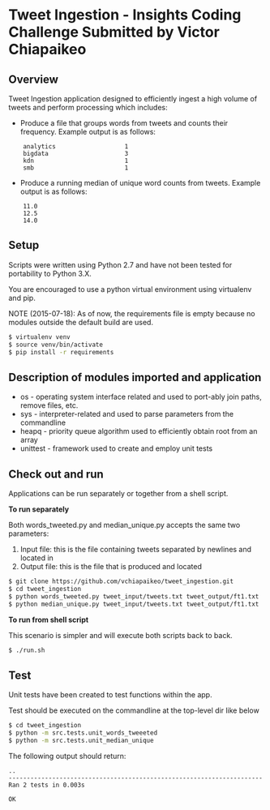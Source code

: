 Tweet Ingestion - Insights Coding Challenge Submitted by Victor Chiapaikeo
==========================================================================

## Overview

Tweet Ingestion application designed to efficiently ingest a high volume of tweets and perform processing which includes:

- Produce a file that groups words from tweets and counts their frequency. Example output is as follows:
```
	analytics  		    		1
	bigdata 					3
	kdn 						1
	smb 						1
```

- Produce a running median of unique word counts from tweets. Example output is as follows:
```
	11.0
	12.5
	14.0
```

## Setup

Scripts were written using Python 2.7 and have not been tested for portability to Python 3.X.

You are encouraged to use a python virtual environment using virtualenv and pip.

NOTE (2015-07-18): As of now, the requirements file is empty because no modules outside the default build are used.

```sh
$ virtualenv venv
$ source venv/bin/activate
$ pip install -r requirements
```

## Description of modules imported and application

- os - operating system interface related and used to port-ably join paths, remove files, etc.
- sys - interpreter-related and used to parse parameters from the commandline
- heapq - priority queue algorithm used to efficiently obtain root from an array
- unittest - framework used to create and employ unit tests

## Check out and run

Applications can be run separately or together from a shell script.

**To run separately**

Both words_tweeted.py and median_unique.py accepts the same two parameters:

1. Input file: this is the file containing tweets separated by newlines and located in
2. Output file: this is the file that is produced and located

```sh
$ git clone https://github.com/vchiapaikeo/tweet_ingestion.git
$ cd tweet_ingestion
$ python words_tweeted.py tweet_input/tweets.txt tweet_output/ft1.txt
$ python median_unique.py tweet_input/tweets.txt tweet_output/ft1.txt
```

**To run from shell script**

This scenario is simpler and will execute both scripts back to back.
```sh
$ ./run.sh
```

## Test
Unit tests have been created to test functions within the app.

Test should be executed on the commandline at the top-level dir like below

```sh
$ cd tweet_ingestion
$ python -m src.tests.unit_words_tweeeted
$ python -m src.tests.unit_median_unique
```

The following output should return:
```
..
----------------------------------------------------------------------
Ran 2 tests in 0.003s

OK

```
